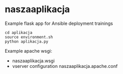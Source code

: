 # naszaaplikacja
Example flask app for Ansible deployment trainings

```
cd aplikacja
source environment.sh 
python aplikacja.py 

```

Example apache wsgi:
 - naszaaplikacja.wsgi
 - vserver configuration naszaaplikacja.apache.conf
